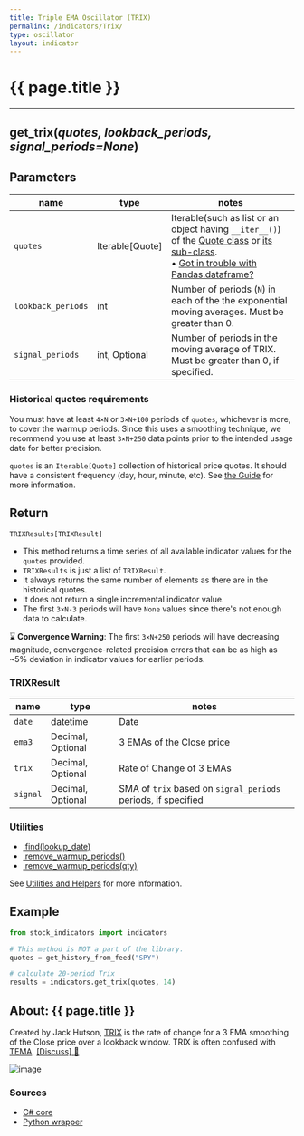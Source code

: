 ```yaml
---
title: Triple EMA Oscillator (TRIX)
permalink: /indicators/Trix/
type: oscillator
layout: indicator
---
```


# {{ page.title }}
<hr>

## **get_trix**(*quotes, lookback_periods, signal_periods=None*)

## Parameters

| name | type | notes
| -- |-- |--
| `quotes` | Iterable[Quote] | Iterable(such as list or an object having `__iter__()`) of the [Quote class]({{site.baseurl}}/guide/#historical-quotes) or [its sub-class]({{site.baseurl}}/guide/#using-custom-quote-classes). <br><span class='qna-dataframe'> • [Got in trouble with Pandas.dataframe?]({{site.baseurl}}/guide/#using-pandasdataframe) </span>
| `lookback_periods` | int | Number of periods (`N`) in each of the the exponential moving averages.  Must be greater than 0.
| `signal_periods` | int, Optional | Number of periods in the moving average of TRIX.  Must be greater than 0, if specified.

### Historical quotes requirements

You must have at least `4×N` or `3×N+100` periods of `quotes`, whichever is more, to cover the warmup periods.  Since this uses a smoothing technique, we recommend you use at least `3×N+250` data points prior to the intended usage date for better precision.

`quotes` is an `Iterable[Quote]` collection of historical price quotes.  It should have a consistent frequency (day, hour, minute, etc).  See [the Guide]({{site.baseurl}}/guide/#historical-quotes) for more information.

## Return

```python
TRIXResults[TRIXResult]
```

- This method returns a time series of all available indicator values for the `quotes` provided.
- `TRIXResults` is just a list of `TRIXResult`.
- It always returns the same number of elements as there are in the historical quotes.
- It does not return a single incremental indicator value.
- The first `3×N-3` periods will have `None` values since there's not enough data to calculate.

:hourglass: **Convergence Warning**: The first `3×N+250` periods will have decreasing magnitude, convergence-related precision errors that can be as high as ~5% deviation in indicator values for earlier periods.

### TRIXResult

| name | type | notes
| -- |-- |--
| `date` | datetime | Date
| `ema3` | Decimal, Optional | 3 EMAs of the Close price
| `trix` | Decimal, Optional | Rate of Change of 3 EMAs
| `signal` | Decimal, Optional | SMA of `trix` based on `signal_periods` periods, if specified

### Utilities

- [.find(lookup_date)]({{site.baseurl}}/utilities#find-indicator-result-by-date)
- [.remove_warmup_periods()]({{site.baseurl}}/utilities#remove-warmup-periods)
- [.remove_warmup_periods(qty)]({{site.baseurl}}/utilities#remove-warmup-periods)

See [Utilities and Helpers]({{site.baseurl}}/utilities#utilities-for-indicator-results) for more information.

## Example

```python
from stock_indicators import indicators

# This method is NOT a part of the library.
quotes = get_history_from_feed("SPY")

# calculate 20-period Trix
results = indicators.get_trix(quotes, 14)
```

## About: {{ page.title }}

Created by Jack Hutson, [TRIX](https://en.wikipedia.org/wiki/Trix_(technical_analysis)) is the rate of change for a 3 EMA smoothing of the Close price over a lookback window.  TRIX is often confused with [TEMA](../Tema#content).
[[Discuss] :speech_balloon:]({{site.github.base_repository_url}}/discussions/234 "Community discussion about this indicator")

![image]({{site.charturl}}/Trix.png)

### Sources

- [C# core]({{site.base_sourceurl}}/s-z/Trix/Trix.cs)
- [Python wrapper]({{site.sourceurl}}/trix.py)

